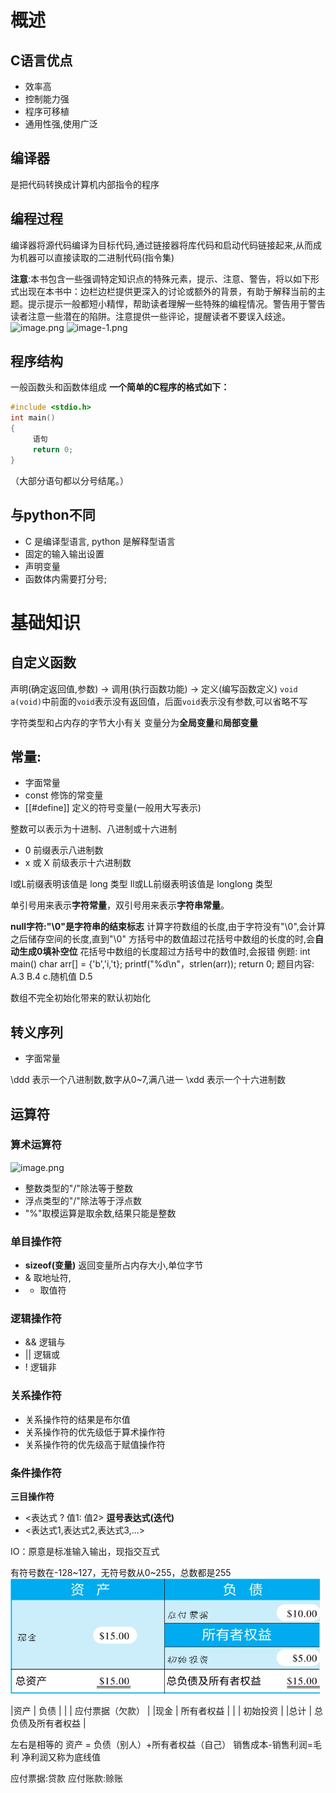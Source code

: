 # 概述
## C语言优点
- 效率高
- 控制能力强
- 程序可移植
- 通用性强,使用广泛
## 编译器
是把代码转换成计算机内部指令的程序
## 编程过程
编译器将源代码编译为目标代码,通过链接器将库代码和启动代码链接起来,从而成为机器可以直接读取的二进制代码(指令集)

**注意**:本书包含一些强调特定知识点的特殊元素，提示、注意、警告，将以如下形式出现在本书中：边栏边栏提供更深入的讨论或额外的背景，有助于解释当前的主题。提示提示一般都短小精悍，帮助读者理解一些特殊的编程情况。警告用于警告读者注意一些潜在的陷阱。注意提供一些评论，提醒读者不要误入歧途。
![image.png](https://s1.vika.cn/space/2023/12/24/4a2bdf3a971449f98b8a90142dd1cc7b)
![image-1.png](https://s1.vika.cn/space/2023/12/24/17197ee486e54e7eba5e09b5eaead97d)

## 程序结构
一般函数头和函数体组成
**一个简单的C程序的格式如下：**
```C
#include <stdio.h>
int main()
{
     语句
     return 0;
}
```
（大部分语句都以分号结尾。）
## 与python不同
- C 是编译型语言, python 是解释型语言
- 固定的输入输出设置
- 声明变量
- 函数体内需要打分号;
# 基础知识
## 自定义函数
声明(确定返回值,参数) → 调用(执行函数功能) → 定义(编写函数定义)
`void a(void)`中前面的`void`表示没有返回值，后面`void`表示没有参数,可以省略不写

字符类型和占内存的字节大小有关
变量分为**全局变量**和**局部变量**

## 常量:
- 字面常量
- const 修饰的常变量
- [[#define]] 定义的符号变量(一般用大写表示)

整数可以表示为十进制、八进制或十六进制
- 0 前缀表示八进制数
- x 或 X 前级表示十六进制数

l或L前缀表明该值是 long 类型
ll或LL前缀表明该值是 longlong 类型

单引号用来表示**字符常量**，双引号用来表示**字符串常量**。

**null字符:"\0"是字符串的结束标志**
计算字符数组的长度,由于字符没有"\0",会计算之后储存空间的长度,直到"\0"
方括号中的数值超过花括号中数组的长度的时,会**自动生成0填补空位**
花括号中数组的长度超过方括号中的数值时,会报错
例题:
int main()
char arr[] = {'b','i,'t};
printf("%d\n"，strlen(arr));
return 0;
题目内容:
A.3
B.4
c.随机值
D.5

数组不完全初始化带来的默认初始化

## 转义序列
- 字面常量

\ddd 表示一个八进制数,数字从0~7,满八进一
\xdd 表示一个十六进制数

## 运算符
### 算术运算符
![image.png](https://s1.vika.cn/space/2023/12/24/1b87328928e14a5cb759af65dcb4ae4c)

- 整数类型的"/"除法等于整数
- 浮点类型的"/"除法等于浮点数
- "%"取模运算是取余数,结果只能是整数

### 单目操作符
- **sizeof(变量)** 返回变量所占内存大小,单位字节
- & 取地址符,
- * 取值符

### 逻辑操作符
- && 逻辑与
- || 逻辑或
- ! 逻辑非

### 关系操作符
- 关系操作符的结果是布尔值
- 关系操作符的优先级低于算术操作符
- 关系操作符的优先级高于赋值操作符

### 条件操作符
**三目操作符**
- <表达式 ? 值1: 值2>
**逗号表达式(迭代)**
- <表达式1,表达式2,表达式3,...>

IO：原意是标准输入输出，现指交互式

有符号数在-128~127，无符号数从0~255，总数都是255
![Alt text](image.png)

|资产	 | 负债		 |
|	| 应付票据（欠款）	|
|现金	| 所有者权益	 |
|	| 初始投资		|
|总计	 | 总负债及所有者权益	|

左右是相等的
资产 = 负债（别人）+所有者权益（自己）
销售成本-销售利润=毛利
净利润又称为底线值

应付票据:贷款
应付账款:赊账